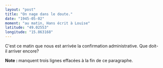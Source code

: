 ```yaml
---
layout: "post"
title: "On nage dans le doute."
date: "1945-05-02"
moment: "au matin, Hans écrit à Louise"
latitude: "49.02553"
longitude: "15.863168"
---
```


C'est ce matin que nous est arrivée la confirmation administrative. Que doit-il arriver encore?


<div class="histoire"></div>

<div class="commentaire"><strong> Note : </strong> manquent trois lignes effacées à la fin de ce paragraphe.</div>